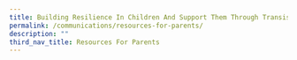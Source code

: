 ```yaml
---
title: Building Resilience In Children And Support Them Through Transistions
permalink: /communications/resources-for-parents/
description: ""
third_nav_title: Resources For Parents
---
```

